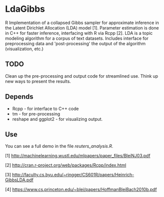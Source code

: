 # LdaGibbs

R Implementation of a collapsed Gibbs sampler for approximate inference in the Latent Dirichlet Allocation (LDA) model [1]. Parameter estimation is done in C++ for faster inference, interfacing with R via Rcpp [2]. LDA is a topic modeling algorithm for a corpus of text datasets.  Includes interface for preprocessing data and 'post-processing' the output of the algorithm (visualization, etc.)

## TODO

Clean up the pre-processing and output code for streamlined use.
Think up new ways to present the results. 

## Depends

* Rcpp - for interface to C++ code
* tm - for pre-processing
* reshape and ggplot2 - for visualizing output.  

## Use

You can see a full demo in the file *reuters_analysis.R*.

[1] http://machinelearning.wustl.edu/mlpapers/paper_files/BleiNJ03.pdf

[2] http://cran.r-project.org/web/packages/Rcpp/index.html

[3] http://faculty.cs.byu.edu/~ringger/CS601R/papers/Heinrich-GibbsLDA.pdf

[4] https://www.cs.princeton.edu/~blei/papers/HoffmanBleiBach2010b.pdf